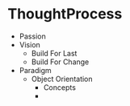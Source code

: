 # ThoughtProcess

- Passion
- Vision 
	- Build For Last
	- Build For Change
- Paradigm
	- Object Orientation
		- Concepts
		- 
		  
 
<!--stackedit_data:
eyJoaXN0b3J5IjpbLTIxODcyNDc2M119
-->